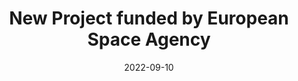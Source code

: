 ---
date: 2022-09-10
title: "New Project funded by European Space Agency"
abstract:

text: |
    RSiM is involved in a new project 'Demonstrator Precursor Digital Assistant Interface For Digital Twin Earth' funded by the European Space Agency for the period 2022-2024. In this project, we will collaborate with the <a href="https://www.e-geos.it" target="_blank">e-GEOS</a>, Italy and <a href="http://ai.di.uoa.gr">the University of Athens</a> in Greece.

main_page_image: ESA_DigitalTwinEarth.jpg
image_copyright: ESA
---
